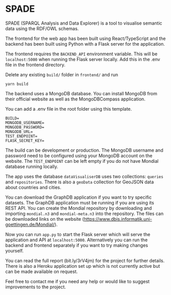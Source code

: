 # SPADE

SPADE (SPARQL Analysis and Data Explorer) is a tool to visualise semantic data using the RDF/OWL schemas.

The frontend for the web app has been built using React/TypeScript and the backend has been built using Python with a Flask server for the application.

The frontend requires the ```BACKEND_API``` environment variable. This will be ```localhost:5000``` when running the Flask server locally. Add this in the .env file in the frontend directory.

Delete any existing ```build/``` folder in ```frontend/``` and run 
```
yarn build
```

The backend uses a MongoDB database. You can install MongoDB from their official website as well as the MongoDBCompass application. 

You can add a .env file in the root folder using this template.
```
BUILD=
MONGODB_USERNAME=
MONGODB_PASSWORD=
MONGODB_URL=
TEST_ENDPOINT=
FLASK_SECRET_KEY=
```
The build can be development or production. The MongoDB username and password need to be configured using your MongoDB account on the website. The ```TEST_ENDPOINT``` can be left empty if you do not have Mondial database running locally.


The app uses the database ```dataVisualiserDB``` uses two collections: ```queries``` and ```repositories```. There is also a ```geoData``` collection for GeoJSON data about countries and cities.

You can download the GraphDB application if you want to try specific datasets. The GraphDB application must be running if you are using its REST API. You can create the Mondial repository by downloading and importing ```mondial.n3``` and ```mondial-meta.n3``` into the repository. The files can be downloaded links on the website  (https://www.dbis.informatik.uni-goettingen.de/Mondial/).

Now you can run ```app.py``` to start the Flask server which will serve the application and API at ```localhost:5000```. Alternatively you can run the backend and frontend separately if you want to try making changes yourself.

You can read the full report (bit.ly/3rV4jm) for the project for further details. There is also a Heroku application set up which is not currently active but can be made available on request.

Feel free to contact me if you need any help or would like to suggest improvements to the project.
